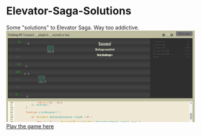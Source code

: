 # Elevator-Saga-Solutions
Some &quot;solutions&quot; to Elevator Saga. Way too addictive. 
<img src="https://github.com/JeremyMorgan/Elevator-Saga-Solutions/blob/master/screen.jpg?raw=true">
<br />
<a href="http://play.elevatorsaga.com/">Play the game here</a>
